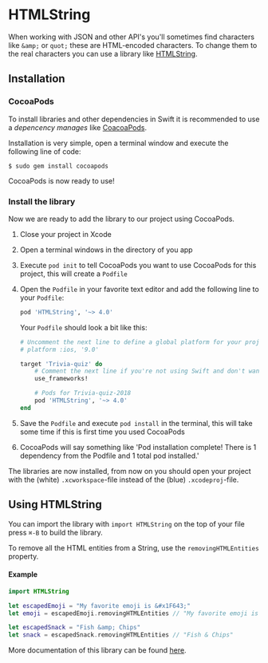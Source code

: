 # HTMLString

When working with JSON and other API's you'll sometimes find characters like `&amp;` or `quot;` these are HTML-encoded characters. To change them to the real characters you can use a library like [HTMLString](https://github.com/alexaubry/HTMLString).

## Installation

### CocoaPods

To install libraries and other dependencies in Swift it is recommended to use a *depencency manages* like [CoacoaPods](https://cocoapods.org).

Installation is very simple, open a terminal window and execute the following line of code:
~~~
$ sudo gem install cocoapods
~~~
CocoaPods is now ready to use!

### Install the library

Now we are ready to add the library to our project using CocoaPods.

1. Close your project in Xcode
2. Open a terminal windows in the directory of you app
3. Execute `pod init` to tell CocoaPods you want to use CocoaPods for this project, this will create a `Podfile`
4. Open the `Podfile` in your favorite text editor and add the following line to your `Podfile`:
    ~~~ Ruby
    pod 'HTMLString', '~> 4.0'
    ~~~
    Your `Podfile` should look a bit like this:

    ~~~ Ruby
    # Uncomment the next line to define a global platform for your project
    # platform :ios, '9.0'

    target 'Trivia-quiz' do
        # Comment the next line if you're not using Swift and don't want to use dynamic frameworks
        use_frameworks!

        # Pods for Trivia-quiz-2018
        pod 'HTMLString', '~> 4.0'
    end
    ~~~
5. Save the `Podfile` and execute `pod install` in the terminal, this will take some time if this is first time you used CocoaPods
6. CocoaPods will say something like 'Pod installation complete! There is 1 dependency from the Podfile and 1 total pod installed.'

The libraries are now installed, from now on you should open your project with the (white) `.xcworkspace`-file instead of the (blue) `.xcodeproj`-file.

## Using HTMLString

You can import the library with `import HTMLString` on the top of your file press `⌘-B` to build the library.

To remove all the HTML entities from a String, use the `removingHTMLEntities` property.

#### Example

~~~swift
import HTMLString

let escapedEmoji = "My favorite emoji is &#x1F643;"
let emoji = escapedEmoji.removingHTMLEntities // "My favorite emoji is 🙃"

let escapedSnack = "Fish &amp; Chips"
let snack = escapedSnack.removingHTMLEntities // "Fish & Chips"
~~~

More documentation of this library can be found [here](https://alexaubry.github.io/HTMLString/).